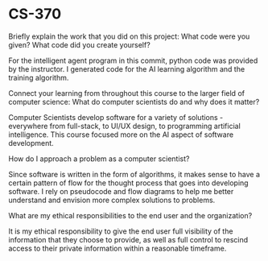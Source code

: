 # CS-370
Briefly explain the work that you did on this project: What code were you given? What code did you create yourself?

For the intelligent agent program in this commit, python code was provided by the instructor. I generated code for the AI learning algorithm and the training algorithm.

Connect your learning from throughout this course to the larger field of computer science:
What do computer scientists do and why does it matter?

Computer Scientists develop software for a variety of solutions - everywhere from full-stack, to UI/UX design, to programming artificial intelligence. This course focused more on the AI aspect of software development.

How do I approach a problem as a computer scientist?

Since software is written in the form of algorithms, it makes sense to have a certain pattern of flow for the thought process that goes into developing software. I rely on pseudocode and flow diagrams to help me better understand and envision more complex solutions to problems.

What are my ethical responsibilities to the end user and the organization?

It is my ethical responsibility to give the end user full visibility of the information that they choose to provide, as well as full control to rescind access to their private information within a reasonable timeframe. 

